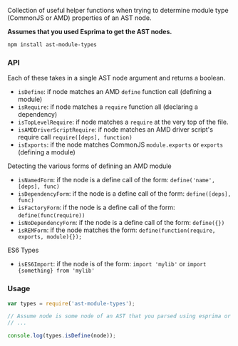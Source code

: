 Collection of useful helper functions when trying to determine
module type (CommonJS or AMD) properties of an AST node.

**Assumes that you used Esprima to get the AST nodes.**

`npm install ast-module-types`

### API

Each of these takes in a single AST node argument
and returns a boolean.

* `isDefine`: if node matches an AMD `define` function call (defining a module)
* `isRequire`: if node matches a `require` function all (declaring a dependency)
* `isTopLevelRequire`: if node matches a `require` at the very top of the file.
* `isAMDDriverScriptRequire`: if node matches an AMD driver script's require call `require([deps], function)`
* `isExports`: if the node matches CommonJS `module.exports` or `exports` (defining a module)

Detecting the various forms of defining an AMD module

* `isNamedForm`: if the node is a define call of the form: `define('name', [deps], func)`
* `isDependencyForm`: if the node is a define call of the form: `define([deps], func)`
* `isFactoryForm`: if the node is a define call of the form: `define(func(require))`
* `isNoDependencyForm`: if the node is a define call of the form: `define({})`
* `isREMForm`: if the node matches the form: `define(function(require, exports, module){});`

ES6 Types

* `isES6Import`: if the node is of the form: `import 'mylib'` or `import {something} from 'mylib'`

### Usage

```javascript
var types = require('ast-module-types');

// Assume node is some node of an AST that you parsed using esprima or esprima-fb
// ...

console.log(types.isDefine(node));
```
